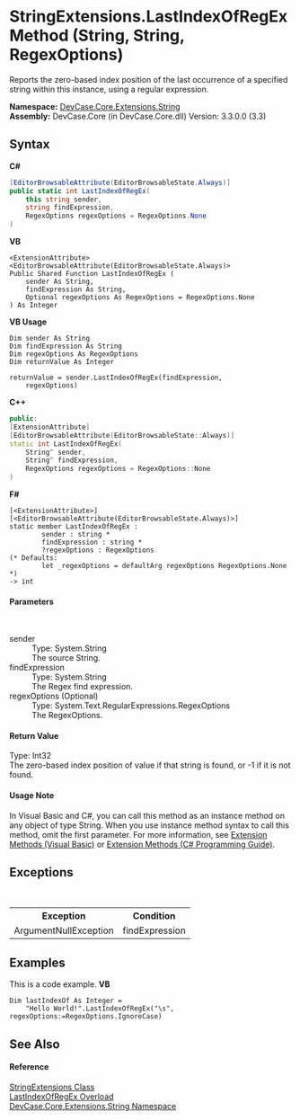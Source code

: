 # StringExtensions.LastIndexOfRegEx Method (String, String, RegexOptions)
 

Reports the zero-based index position of the last occurrence of a specified string within this instance, using a regular expression.

**Namespace:**&nbsp;<a href="N_DevCase_Core_Extensions_String">DevCase.Core.Extensions.String</a><br />**Assembly:**&nbsp;DevCase.Core (in DevCase.Core.dll) Version: 3.3.0.0 (3.3)

## Syntax

**C#**<br />
``` C#
[EditorBrowsableAttribute(EditorBrowsableState.Always)]
public static int LastIndexOfRegEx(
	this string sender,
	string findExpression,
	RegexOptions regexOptions = RegexOptions.None
)
```

**VB**<br />
``` VB
<ExtensionAttribute>
<EditorBrowsableAttribute(EditorBrowsableState.Always)>
Public Shared Function LastIndexOfRegEx ( 
	sender As String,
	findExpression As String,
	Optional regexOptions As RegexOptions = RegexOptions.None
) As Integer
```

**VB Usage**<br />
``` VB Usage
Dim sender As String
Dim findExpression As String
Dim regexOptions As RegexOptions
Dim returnValue As Integer

returnValue = sender.LastIndexOfRegEx(findExpression, 
	regexOptions)
```

**C++**<br />
``` C++
public:
[ExtensionAttribute]
[EditorBrowsableAttribute(EditorBrowsableState::Always)]
static int LastIndexOfRegEx(
	String^ sender, 
	String^ findExpression, 
	RegexOptions regexOptions = RegexOptions::None
)
```

**F#**<br />
``` F#
[<ExtensionAttribute>]
[<EditorBrowsableAttribute(EditorBrowsableState.Always)>]
static member LastIndexOfRegEx : 
        sender : string * 
        findExpression : string * 
        ?regexOptions : RegexOptions 
(* Defaults:
        let _regexOptions = defaultArg regexOptions RegexOptions.None
*)
-> int 

```


#### Parameters
&nbsp;<dl><dt>sender</dt><dd>Type: System.String<br />The source String.</dd><dt>findExpression</dt><dd>Type: System.String<br />The Regex find expression.</dd><dt>regexOptions (Optional)</dt><dd>Type: System.Text.RegularExpressions.RegexOptions<br />The RegexOptions.</dd></dl>

#### Return Value
Type: Int32<br />The zero-based index position of value if that string is found, or -1 if it is not found.

#### Usage Note
In Visual Basic and C#, you can call this method as an instance method on any object of type String. When you use instance method syntax to call this method, omit the first parameter. For more information, see <a href="https://docs.microsoft.com/dotnet/visual-basic/programming-guide/language-features/procedures/extension-methods">Extension Methods (Visual Basic)</a> or <a href="https://docs.microsoft.com/dotnet/csharp/programming-guide/classes-and-structs/extension-methods">Extension Methods (C# Programming Guide)</a>.

## Exceptions
&nbsp;<table><tr><th>Exception</th><th>Condition</th></tr><tr><td>ArgumentNullException</td><td>findExpression</td></tr></table>

## Examples
This is a code example. 
**VB**<br />
``` VB
Dim lastIndexOf As Integer = 
    "Hello World!".LastIndexOfRegEx("\s", regexOptions:=RegexOptions.IgnoreCase)
```


## See Also


#### Reference
<a href="T_DevCase_Core_Extensions_String_StringExtensions">StringExtensions Class</a><br /><a href="Overload_DevCase_Core_Extensions_String_StringExtensions_LastIndexOfRegEx">LastIndexOfRegEx Overload</a><br /><a href="N_DevCase_Core_Extensions_String">DevCase.Core.Extensions.String Namespace</a><br />